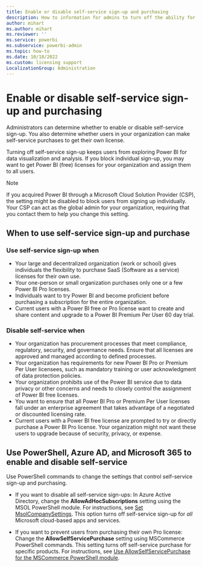 ```yaml
---
title: Enable or disable self-service sign-up and purchasing
description: How to information for admins to turn off the ability for users to sign up for Power BI service and purchase or upgrade a license.
author: mihart
ms.author: mihart
ms.reviewer: ''
ms.service: powerbi
ms.subservice: powerbi-admin
ms.topic: how-to
ms.date: 10/18/2022
ms.custom: licensing support
LocalizationGroup: Administration
---
```

# Enable or disable self-service sign-up and purchasing

Administrators can determine whether to enable or disable self-service sign-up. You also determine whether users in your organization can make self-service purchases to get their own license.

Turning off self-service sign-up keeps users from exploring Power BI for data visualization and analysis. If you block individual sign-up, you may want to get Power BI (free) licenses for your organization and assign them to all users.

> [!NOTE]
>If you acquired Power BI through a Microsoft Cloud Solution Provider (CSP), the setting might be disabled to block users from signing up individually. Your CSP can act as the global admin for your organization, requiring that you contact them to help you change this setting.

## When to use self-service sign-up and purchase

### Use self-service sign-up when

- Your large and decentralized organization (work or school) gives individuals the flexibility to purchase SaaS (Software as a service) licenses for their own use.
- Your one-person or small organization purchases only one or a few Power BI Pro licenses.
- Individuals want to try Power BI and become proficient before purchasing a subscription for the entire organization.
- Current users with a Power BI free or Pro license want to create and share content and upgrade to a Power BI Premium Per User 60 day trial.

### Disable self-service when

- Your organization has procurement processes that meet compliance, regulatory, security, and governance needs. Ensure that all licenses are approved and managed according to defined processes.
- Your organization has requirements for new Power BI Pro or Premium Per User licensees, such as mandatory training or user acknowledgment of data protection policies.
- Your organization prohibits use of the Power BI service due to data privacy or other concerns and needs to closely control the assignment of Power BI free licenses.
- You want to ensure that all Power BI Pro or Premium Per User licenses fall under an enterprise agreement that takes advantage of a negotiated or discounted licensing rate.
- Current users with a Power BI free license are prompted to try or directly purchase a Power BI Pro license. Your organization might not want these users to upgrade because of security, privacy, or expense.


## Use PowerShell, Azure AD, and Microsoft 365 to enable and disable self-service

Use PowerShell commands to change the settings that control self-service sign-up and purchasing.

- If you want to disable all self-service sign-ups: In Azure Active Directory, change the **AllowAdHocSubscriptions** setting using the MSOL PowerShell module. For instructions, see [Set MsolCompanySettings](/powershell/module/msonline/set-msolcompanysettings). This option turns off self-service sign-up for *all* Microsoft cloud-based apps and services.

- If you want to prevent users from purchasing their own Pro license: Change the **AllowSelfServicePurchase** setting using MSCommerce PowerShell commands. This setting turns off self-service purchase for specific products. For instructions, see [Use AllowSelfServicePurchase for the MSCommerce PowerShell module](/microsoft-365/commerce/subscriptions/allowselfservicepurchase-powershell).
